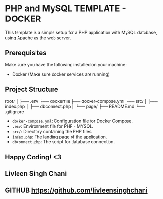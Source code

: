 # PHP and MySQL TEMPLATE - DOCKER

This template is a simple setup for a PHP application with MySQL database, using Apache as the web server.

## Prerequisites

Make sure you have the following installed on your machine:

- Docker (Make sure docker services are running)

## Project Structure

root/
│
├── .env
├── dockerfile
├── docker-compose.yml
├── src/
│ ├── index.php
│ ├── dbconnect.php
│ └── page/
├── README.md
└── .gitignore


- `docker-compose.yml`: Configuration file for Docker Compose.
- `.env`: Environment file for PHP - MYSQL.
- `src/`: Directory containing the PHP files.
- `index.php`: The landing page of the application.
- `dbconnect.php`: The script for database connection.

## Happy Coding! <3

## Livleen Singh Chani
## GITHUB https://github.com/livleensinghchani
